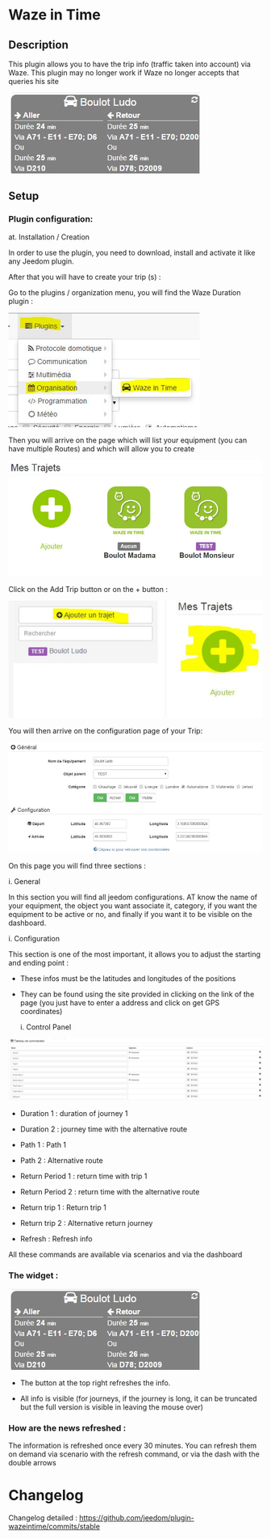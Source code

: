 Waze in Time 
============

Description 
-----------

This plugin allows you to have the trip info (traffic taken into account) via
Waze. This plugin may no longer work if Waze no longer accepts that
queries his site

![wazeintime screenshot1](../images/wazeintime_screenshot1.jpg)

Setup 
-------------

### Plugin configuration: 

at. Installation / Creation

In order to use the plugin, you need to download, install and
activate it like any Jeedom plugin.

After that you will have to create your trip (s) :

Go to the plugins / organization menu, you will find the
Waze Duration plugin :

![configuration1](../images/configuration1.jpg)

Then you will arrive on the page which will list your equipment (you
can have multiple Routes) and which will allow you to create

![wazeintime screenshot2](../images/wazeintime_screenshot2.jpg)

Click on the Add Trip button or on the + button :

![config2](../images/config2.jpg)

You will then arrive on the configuration page of your Trip:

![wazeintime screenshot3](../images/wazeintime_screenshot3.jpg)

On this page you will find three sections :

i. General

In this section you will find all jeedom configurations. AT
know the name of your equipment, the object you want
associate it, category, if you want the equipment to be active or
no, and finally if you want it to be visible on the dashboard.

i. Configuration

This section is one of the most important, it allows you to adjust the
starting and ending point :

-   These infos must be the latitudes and longitudes of the positions

-   They can be found using the site provided in
    clicking on the link of the page (you just have to enter a
    address and click on get GPS coordinates)

    i. Control Panel

![config3](../images/config3.jpg)

-   Duration 1 : duration of journey 1

-   Duration 2 : journey time with the alternative route

-   Path 1 : Path 1

-   Path 2 : Alternative route

-   Return Period 1 : return time with trip 1

-   Return Period 2 : return time with the alternative route

-   Return trip 1 : Return trip 1

-   Return trip 2 : Alternative return journey

-   Refresh : Refresh info

All these commands are available via scenarios and via the dashboard

### The widget : 

![wazeintime screenshot1](../images/wazeintime_screenshot1.jpg)

-   The button at the top right refreshes the info.

-   All info is visible (for journeys, if the journey is
    long, it can be truncated but the full version is visible in
    leaving the mouse over)

### How are the news refreshed : 

The information is refreshed once every 30 minutes. You can
refresh them on demand via scenario with the refresh command, or
via the dash with the double arrows

Changelog 
=========

Changelog detailed :
<https://github.com/jeedom/plugin-wazeintime/commits/stable>
